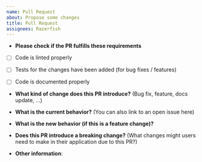 ```yaml
---
name: Pull Request
about: Propose some changes
title: Pull Request
assignees: Razerfish
---
```


* **Please check if the PR fulfills these requirements**
- [ ] Code is linted properly
- [ ] Tests for the changes have been added (for bug fixes / features)
- [ ] Code is documented properly


* **What kind of change does this PR introduce?** (Bug fix, feature, docs update, ...)



* **What is the current behavior?** (You can also link to an open issue here)



* **What is the new behavior (if this is a feature change)?**



* **Does this PR introduce a breaking change?** (What changes might users need to make in their application due to this PR?)



* **Other information**:

